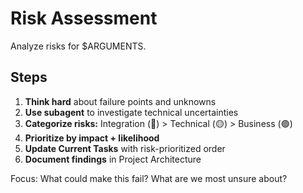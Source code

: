 # Risk Assessment
Analyze risks for $ARGUMENTS.

## Steps
1. **Think hard** about failure points and unknowns
2. **Use subagent** to investigate technical uncertainties
3. **Categorize risks:** Integration (🔴) > Technical (🟡) > Business (🟢)
4. **Prioritize by impact + likelihood**
5. **Update Current Tasks** with risk-prioritized order
6. **Document findings** in Project Architecture

Focus: What could make this fail? What are we most unsure about?
